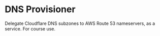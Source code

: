 # DNS Provisioner

Delegate Cloudflare DNS subzones to AWS Route 53 nameservers, as a service. For course use. 